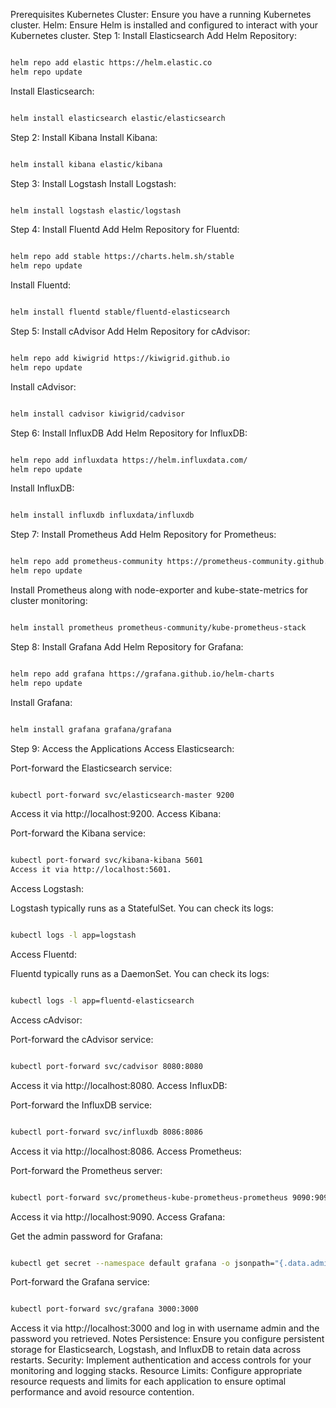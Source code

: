 Prerequisites
Kubernetes Cluster: Ensure you have a running Kubernetes cluster.
Helm: Ensure Helm is installed and configured to interact with your Kubernetes cluster.
Step 1: Install Elasticsearch
Add Helm Repository:

```sh

helm repo add elastic https://helm.elastic.co
helm repo update
```
Install Elasticsearch:

```sh

helm install elasticsearch elastic/elasticsearch
```
Step 2: Install Kibana
Install Kibana:
```sh

helm install kibana elastic/kibana
```
Step 3: Install Logstash
Install Logstash:
```sh

helm install logstash elastic/logstash
```
Step 4: Install Fluentd
Add Helm Repository for Fluentd:

```sh

helm repo add stable https://charts.helm.sh/stable
helm repo update
```
Install Fluentd:

```sh

helm install fluentd stable/fluentd-elasticsearch
```
Step 5: Install cAdvisor
Add Helm Repository for cAdvisor:

```sh

helm repo add kiwigrid https://kiwigrid.github.io
helm repo update
```
Install cAdvisor:

```sh

helm install cadvisor kiwigrid/cadvisor
```
Step 6: Install InfluxDB
Add Helm Repository for InfluxDB:

```sh

helm repo add influxdata https://helm.influxdata.com/
helm repo update
```
Install InfluxDB:

```sh

helm install influxdb influxdata/influxdb
```
Step 7: Install Prometheus
Add Helm Repository for Prometheus:

```sh

helm repo add prometheus-community https://prometheus-community.github.io/helm-charts
helm repo update
```
Install Prometheus along with node-exporter and kube-state-metrics for cluster monitoring:

```sh

helm install prometheus prometheus-community/kube-prometheus-stack
```
Step 8: Install Grafana
Add Helm Repository for Grafana:

```sh

helm repo add grafana https://grafana.github.io/helm-charts
helm repo update
```
Install Grafana:

```sh

helm install grafana grafana/grafana
```
Step 9: Access the Applications
Access Elasticsearch:

Port-forward the Elasticsearch service:
```sh

kubectl port-forward svc/elasticsearch-master 9200
```
Access it via http://localhost:9200.
Access Kibana:

Port-forward the Kibana service:
```sh

kubectl port-forward svc/kibana-kibana 5601
Access it via http://localhost:5601.
```
Access Logstash:

Logstash typically runs as a StatefulSet. You can check its logs:
```sh

kubectl logs -l app=logstash
```
Access Fluentd:

Fluentd typically runs as a DaemonSet. You can check its logs:
```sh

kubectl logs -l app=fluentd-elasticsearch
```
Access cAdvisor:

Port-forward the cAdvisor service:
```sh

kubectl port-forward svc/cadvisor 8080:8080
```
Access it via http://localhost:8080.
Access InfluxDB:

Port-forward the InfluxDB service:
```sh

kubectl port-forward svc/influxdb 8086:8086
```
Access it via http://localhost:8086.
Access Prometheus:

Port-forward the Prometheus server:
```sh

kubectl port-forward svc/prometheus-kube-prometheus-prometheus 9090:9090
```
Access it via http://localhost:9090.
Access Grafana:

Get the admin password for Grafana:
```sh

kubectl get secret --namespace default grafana -o jsonpath="{.data.admin-password}" | base64 --decode ; echo
```
Port-forward the Grafana service:
```sh

kubectl port-forward svc/grafana 3000:3000
```
Access it via http://localhost:3000 and log in with username admin and the password you retrieved.
Notes
Persistence: Ensure you configure persistent storage for Elasticsearch, Logstash, and InfluxDB to retain data across restarts.
Security: Implement authentication and access controls for your monitoring and logging stacks.
Resource Limits: Configure appropriate resource requests and limits for each application to ensure optimal performance and avoid resource contention.